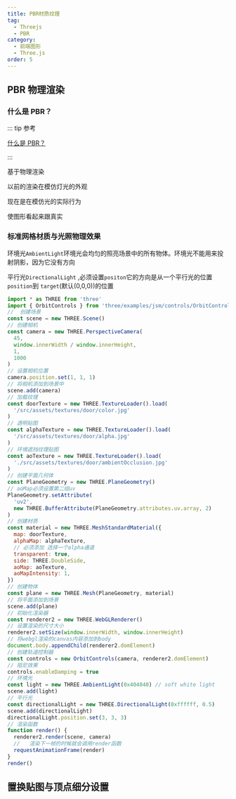 ```yaml
---
title: PBR材质纹理
tag:
  - Threejs
  - PBR
category:
  - 前端图形
  - Three.js
order: 5
---
```


## PBR 物理渲染

### 什么是 PBR？

::: tip 参考

[什么是 PBR？](https://zhuanlan.zhihu.com/p/342484575)

:::

基于物理渲染

以前的渲染在模仿灯光的外观

现在是在模仿光的实际行为

使图形看起来跟真实

### 标准网格材质与光照物理效果

环境光`AmbientLight`环境光会均匀的照亮场景中的所有物体。环境光不能用来投射阴影，因为它没有方向

平行光`DirectionalLight` ,必须设置`positon`它的方向是从一个平行光的位置` position`到 `target`(默认(0,0,0))的位置

```js
import * as THREE from 'three'
import { OrbitControls } from 'three/examples/jsm/controls/OrbitControls'
//  创建场景
const scene = new THREE.Scene()
// 创建相机
const camera = new THREE.PerspectiveCamera(
  45,
  window.innerWidth / window.innerHeight,
  1,
  1000
)
// 设置相机位置
camera.position.set(1, 1, 1)
// 将相机添加到场景中
scene.add(camera)
// 加载纹理
const doorTexture = new THREE.TextureLoader().load(
  '/src/assets/textures/door/color.jpg'
)
// 透明贴图
const alphaTexture = new THREE.TextureLoader().load(
  '/src/assets/textures/door/alpha.jpg'
)
// 环境遮挡纹理贴图
const aoTexture = new THREE.TextureLoader().load(
  './src/assets/textures/door/ambientOcclusion.jpg'
)
// 创建平面几何体
const PlaneGeometry = new THREE.PlaneGeometry()
// aoMap必须设置第二组uv
PlaneGeometry.setAttribute(
  'uv2',
  new THREE.BufferAttribute(PlaneGeometry.attributes.uv.array, 2)
)
// 创建材质
const material = new THREE.MeshStandardMaterial({
  map: doorTexture,
  alphaMap: alphaTexture,
  // 必须添加 选择一个alpha通道
  transparent: true,
  side: THREE.DoubleSide,
  aoMap: aoTexture,
  aoMapIntensity: 1,
})
// 创建物体
const plane = new THREE.Mesh(PlaneGeometry, material)
// 将平面添加到场景
scene.add(plane)
// 初始化渲染器
const renderer2 = new THREE.WebGLRenderer()
// 设置渲染的尺寸大小
renderer2.setSize(window.innerWidth, window.innerHeight)
// 将webgl渲染的canvas内容添加到body
document.body.appendChild(renderer2.domElement)
// 创建轨道控制器
const controls = new OrbitControls(camera, renderer2.domElement)
// 阻尼效果
controls.enableDamping = true
// 环境光
const light = new THREE.AmbientLight(0x404040) // soft white light
scene.add(light)
// 平行光
const directionalLight = new THREE.DirectionalLight(0xffffff, 0.5)
scene.add(directionalLight)
directionalLight.position.set(3, 3, 3)
// 渲染函数
function render() {
  renderer2.render(scene, camera)
  //   渲染下一帧的时候就会调用render函数
  requestAnimationFrame(render)
}
render()
```

## 置换贴图与顶点细分设置
